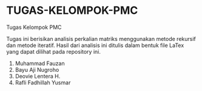 # TUGAS-KELOMPOK-PMC
Tugas Kelompok PMC

Tugas ini berisikan analisis perkalian matriks menggunakan metode rekursif dan metode iteratif.
Hasil dari analisis ini ditulis dalam bentuk file LaTex yang dapat dilihat pada repository ini.

1) Muhammad Fauzan
2) Bayu Aji Nugroho
3) Deovie Lentera H.
4) Rafli Fadhillah Yusmar
